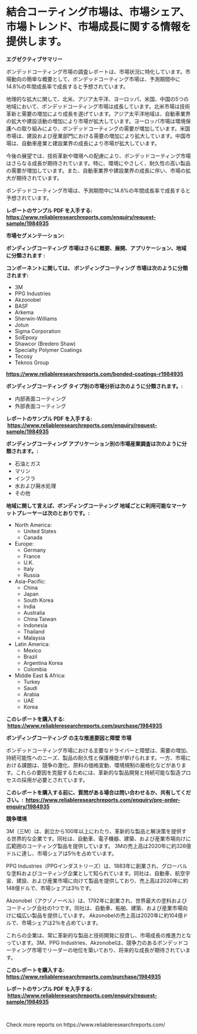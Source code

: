 <p><h1>結合コーティング市場は、市場シェア、市場トレンド、市場成長に関する情報を提供します。</h1></p><p><strong>エグゼクティブサマリー</strong></p>
<p><p>ボンデッドコーティング市場の調査レポートは、市場状況に特化しています。市場動向の簡単な概要として、ボンデッドコーティング市場は、予測期間中に14.8%の年間成長率で成長すると予想されています。</p><p>地理的な拡大に関して、北米、アジア太平洋、ヨーロッパ、米国、中国の5つの地域において、ボンデッドコーティング市場は成長しています。北米市場は技術革新と需要の増加により成長を遂げています。アジア太平洋地域は、自動車業界の拡大や建設活動の増加により市場が拡大しています。ヨーロッパ市場は環境保護への取り組みにより、ボンデッドコーティングの需要が増加しています。米国市場は、建設および産業部門における需要の増加により拡大しています。中国市場は、自動車産業と建設業界の成長により市場が拡大しています。</p><p>今後の展望では、技術革新や環境への配慮により、ボンデッドコーティング市場はさらなる成長が期待されています。特に、環境にやさしく、耐久性の高い製品の需要が増加しています。また、自動車業界や建設業界の成長に伴い、市場の拡大が期待されています。</p><p>ボンデッドコーティング市場は、予測期間中に14.8%の年間成長率で成長すると予想されています。</p></p>
<p><strong>レポートのサンプル PDF を入手する: <a href="https://www.reliableresearchreports.com/enquiry/request-sample/1984935">https://www.reliableresearchreports.com/enquiry/request-sample/1984935</a></strong></p>
<p><strong>市場セグメンテーション:</strong></p>
<p><strong> ボンディングコーティング 市場はさらに概要、展開、アプリケーション、地域に分類されます :</strong></p>
<p><strong>コンポーネントに関しては、 ボンディングコーティング 市場は次のように分類されます: &nbsp;</strong></p>
<p><ul><li>3M</li><li>PPG Industries</li><li>Akzonobel</li><li>BASF</li><li>Arkema</li><li>Sherwin-Williams</li><li>Jotun</li><li>Sigma Corporation</li><li>SolEpoxy</li><li>Shawcor (Bredero Shaw)</li><li>Specialty Polymer Coatings</li><li>Tecosy</li><li>Teknos Group</li></ul></p>
<p><strong><a href="https://www.reliableresearchreports.com/bonded-coatings-r1984935">https://www.reliableresearchreports.com/bonded-coatings-r1984935</a></strong></p>
<p><strong> ボンディングコーティング タイプ別の市場分析は次のように分類されます。:</strong></p>
<p><ul><li>内部表面コーティング</li><li>外部表面コーティング</li></ul></p>
<p><strong>レポートのサンプル PDF を入手する: &nbsp;<a href="https://www.reliableresearchreports.com/enquiry/request-sample/1984935">https://www.reliableresearchreports.com/enquiry/request-sample/1984935</a></strong></p>
<p><strong> ボンディングコーティング アプリケーション別の市場産業調査は次のように分類されます。:</strong></p>
<p><ul><li>石油とガス</li><li>マリン</li><li>インフラ</li><li>水および廃水処理</li><li>その他</li></ul></p>
<p><strong>地域に関して言えば、ボンディングコーティング 地域ごとに利用可能なマーケットプレーヤーは次のとおりです。:</strong></p>
<p><ul>
    <li>
        North America:
        <ul>
            <li>United States</li>
            <li>Canada</li>
        </ul>
    </li>
    <li>
        Europe:
        <ul>
            <li>Germany</li>
            <li>France</li>
            <li>U.K.</li>
            <li>Italy</li>
            <li>Russia</li>
        </ul>
    </li>
    <li>
        Asia-Pacific:
        <ul>
            <li>China</li>
            <li>Japan</li>
            <li>South Korea</li>
            <li>India</li>
            <li>Australia</li>
            <li>China Taiwan</li>
            <li>Indonesia</li>
            <li>Thailand</li>
            <li>Malaysia</li>
        </ul>
    </li>
    <li>
        Latin America:
        <ul>
            <li>Mexico</li>
            <li>Brazil</li>
            <li>Argentina Korea</li>
            <li>Colombia</li>
        </ul>
    </li>
    <li>
        Middle East & Africa:
        <ul>
            <li>Turkey</li>
            <li>Saudi</li>
            <li>Arabia</li>
            <li>UAE</li>
            <li>Korea</li>
        </ul>
    </li>
    </ul></p>
<p><strong>このレポートを購入する: &nbsp;<a href="https://www.reliableresearchreports.com/purchase/1984935">https://www.reliableresearchreports.com/purchase/1984935</a></strong></p>
<p><strong>ボンディングコーティング の主な推進要因と障壁 市場</strong></p>
<p><p>ボンデッドコーティング市場における主要なドライバーと障壁は、需要の増加、持続可能性へのニーズ、製品の耐久性と保護機能が挙げられます。一方、市場における課題は、競争の激化、原料の価格変動、環境規制の厳格化などがあります。これらの要因を克服するためには、革新的な製品開発と持続可能な製造プロセスの採用が必要とされています。</p></p>
<p><strong>このレポートを購入する前に、質問がある場合は問い合わせるか、共有してください。:&nbsp; <a href="https://www.reliableresearchreports.com/enquiry/pre-order-enquiry/1984935">https://www.reliableresearchreports.com/enquiry/pre-order-enquiry/1984935</a></strong></p>
<p><strong>競争環境</strong></p>
<p><p>3M（三M）は、創立から100年以上にわたり、革新的な製品と解決策を提供する世界的な企業です。同社は、自動車、電子機器、建築、および産業市場向けに広範囲のコーティング製品を提供しています。 3Mの売上高は2020年に約326億ドルに達し、市場シェアは5％を占めています。</p><p>PPG Industries（PPGインダストリーズ）は、1883年に創業され、グローバルな塗料およびコーティング企業として知られています。同社は、自動車、航空宇宙、建設、および産業市場に向けて製品を提供しており、売上高は2020年に約148億ドルで、市場シェアは3％です。</p><p>Akzonobel（アクゾノーベル）は、1792年に創業され、世界最大の塗料およびコーティング会社の1つです。同社は、自動車、船舶、建築、および産業市場向けに幅広い製品を提供しています。 Akzonobelの売上高は2020年に約104億ドルで、市場シェアは2％を占めています。</p><p>これらの企業は、常に革新的な製品と技術開発に投資し、市場成長の推進力となっています。3M、PPG Industries、Akzonobelは、競争力のあるボンデッドコーティング市場でリーダーの地位を築いており、将来的な成長が期待されています。</p></p>
<p><strong>このレポートを購入する: &nbsp; <a href="https://www.reliableresearchreports.com/purchase/1984935">https://www.reliableresearchreports.com/purchase/1984935</a></strong></p>
<p><strong>レポートのサンプル PDF を入手する: &nbsp;<a href="https://www.reliableresearchreports.com/enquiry/request-sample/1984935">https://www.reliableresearchreports.com/enquiry/request-sample/1984935</a></strong><strong></strong></p>
<p>&nbsp;</p>
<p>Check more reports on https://www.reliableresearchreports.com/</p>
